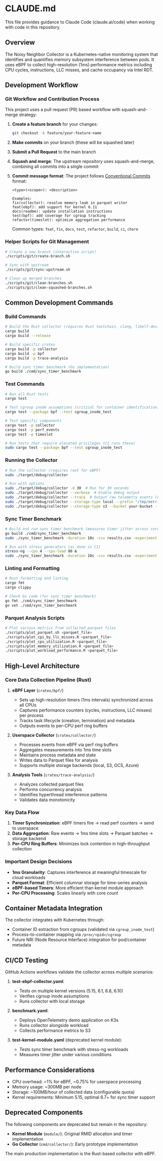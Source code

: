 # CLAUDE.md

This file provides guidance to Claude Code (claude.ai/code) when working with code in this repository.

## Overview

The Noisy Neighbor Collector is a Kubernetes-native monitoring system that identifies and quantifies memory subsystem interference between pods. It uses eBPF to collect high-resolution (1ms) performance metrics including CPU cycles, instructions, LLC misses, and cache occupancy via Intel RDT.

## Development Workflow

### Git Workflow and Contribution Process

This project uses a pull request (PR) based workflow with squash-and-merge strategy:

1. **Create a feature branch** for your changes:
   ```bash
   git checkout -b feature/your-feature-name
   ```

2. **Make commits** on your branch (these will be squashed later)

3. **Submit a Pull Request** to the main branch

4. **Squash and merge**: The upstream repository uses squash-and-merge, combining all commits into a single commit

5. **Commit message format**: The project follows [Conventional Commits](https://www.conventionalcommits.org/) format:
   ```
   <type>(<scope>): <description>
   
   Examples:
   fix(collector): resolve memory leak in parquet writer
   feat(ebpf): add support for kernel 6.11
   docs(readme): update installation instructions
   test(bpf): add coverage for cgroup tracking
   refactor(timeslot): optimize aggregation performance
   ```

   Common types: `feat`, `fix`, `docs`, `test`, `refactor`, `build`, `ci`, `chore`

### Helper Scripts for Git Management
```bash
# Create a new branch (interactive script)
./scripts/git/create-branch.sh

# Sync with upstream
./scripts/git/sync-upstream.sh

# Clean up merged branches
./scripts/git/clean-branches.sh
./scripts/git/clean-squashed-branches.sh
```

## Common Development Commands

### Build Commands
```bash
# Build the Rust collector (requires Rust toolchain, clang, libelf-dev)
cargo build
cargo build --release

# Build specific crates
cargo build -p collector
cargo build -p bpf
cargo build -p trace-analysis

# Build sync timer benchmark (Go implementation)
go build ./cmd/sync_timer_benchmark
```

### Test Commands
```bash
# Run all Rust tests
cargo test

# Test cgroup inode assumptions (critical for container identification)
cargo test --package bpf --test cgroup_inode_test

# Test specific components
cargo test -p collector
cargo test -p perf_events
cargo test -p timeslot

# Run tests that require elevated privileges (CI runs these)
sudo cargo test --package bpf --test cgroup_inode_test
```

### Running the Collector
```bash
# Run the collector (requires root for eBPF)
sudo ./target/debug/collector

# Run with options
sudo ./target/debug/collector -d 30  # Run for 30 seconds
sudo ./target/debug/collector --verbose  # Enable debug output
sudo ./target/debug/collector --trace  # Output raw telemetry events (nanosecond granularity)
sudo ./target/debug/collector --storage-type local --prefix "/tmp/metrics-"
sudo ./target/debug/collector --storage-type s3 --bucket your-bucket --region us-west-2
```

### Sync Timer Benchmark
```bash
# Build and run sync timer benchmark (measures timer jitter across cores)
go build ./cmd/sync_timer_benchmark
sudo ./sync_timer_benchmark -duration 10s -csv results.csv -experiment baseline

# Run with stress generators (as done in CI)
stress-ng --cpu 4 --cpu-load 80 &
sudo ./sync_timer_benchmark -duration 10s -csv results.csv -experiment cpu_stress
```

### Linting and Formatting
```bash
# Rust formatting and linting
cargo fmt
cargo clippy

# Check Go code (for sync timer benchmark)
go fmt ./cmd/sync_timer_benchmark
go vet ./cmd/sync_timer_benchmark
```

### Parquet Analysis Scripts
```bash
# Plot various metrics from collected parquet files
./scripts/plot_parquet.sh <parquet_file>
./scripts/plot_cpi_by_llc_misses.R <parquet_file>
./scripts/plot_cpu_utilization.R <parquet_file>
./scripts/plot_memory_utilization.R <parquet_file>
./scripts/plot_workload_performance.R <parquet_file>
```

## High-Level Architecture

### Core Data Collection Pipeline (Rust)

1. **eBPF Layer** (`crates/bpf/`)
   - Sets up high-resolution timers (1ms intervals) synchronized across all CPUs
   - Captures performance counters (cycles, instructions, LLC misses) per process
   - Tracks task lifecycle (creation, termination) and metadata
   - Outputs events to per-CPU perf ring buffers

2. **Userspace Collector** (`crates/collector/`)
   - Processes events from eBPF via perf ring buffers
   - Aggregates measurements into 1ms time slots
   - Maintains process metadata and state
   - Writes data to Parquet files for analysis
   - Supports multiple storage backends (local, S3, GCS, Azure)

3. **Analysis Tools** (`crates/trace-analysis/`)
   - Analyzes collected parquet files
   - Performs concurrency analysis
   - Identifies hyperthread interference patterns
   - Validates data monotonicity

### Key Data Flow

1. **Timer Synchronization**: eBPF timers fire → read perf counters → send to userspace
2. **Data Aggregation**: Raw events → 1ms time slots → Parquet batches → storage backend
3. **Per-CPU Ring Buffers**: Minimizes lock contention in high-throughput collection

### Important Design Decisions

- **1ms Granularity**: Captures interference at meaningful timescale for cloud workloads
- **Parquet Format**: Efficient columnar storage for time-series analysis
- **eBPF-based Timers**: More efficient than kernel module approach
- **Per-CPU Processing**: Scales linearly with core count

## Container Metadata Integration

The collector integrates with Kubernetes through:
- Container ID extraction from cgroups (validated via `cgroup_inode_test`)
- Process-to-container mapping via `/proc/<pid>/cgroup`
- Future NRI (Node Resource Interface) integration for pod/container metadata

## CI/CD Testing

GitHub Actions workflows validate the collector across multiple scenarios:

1. **test-ebpf-collector.yaml**: 
   - Tests on multiple kernel versions (5.15, 6.1, 6.8, 6.10)
   - Verifies cgroup inode assumptions
   - Runs collector with local storage

2. **benchmark.yaml**:
   - Deploys OpenTelemetry demo application on K3s
   - Runs collector alongside workload
   - Collects performance metrics to S3

3. **test-kernel-module.yaml** (deprecated kernel module):
   - Tests sync timer benchmark with stress-ng workloads
   - Measures timer jitter under various conditions

## Performance Considerations

- CPU overhead: ~1% for eBPF, ~0.75% for userspace processing
- Memory usage: ~300MB per node
- Storage: ~100MB/hour of collected data (configurable quota)
- Kernel requirements: Minimum 5.15, optimal 6.7+ for sync timer support

## Deprecated Components

The following components are deprecated but remain in the repository:
- **Kernel Module** (`module/`): Original RMID allocation and timer implementation
- **Go Collector** (`cmd/collector/`): Early prototype implementation

The main production implementation is the Rust-based collector with eBPF.